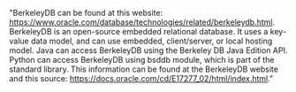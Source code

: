 "BerkeleyDB can be found at this website: https://www.oracle.com/database/technologies/related/berkeleydb.html. 
BerkeleyDB is an open-source embedded relational database. 
It uses a key-value data model, and can use embedded, client/server, or local hosting model. 
Java can access BerkeleyDB using the Berkeley DB Java Edition API. 
Python can access BerkeleyDB using bsddb module, which is part of the standard library. 
This information can be found at the BerkeleyDB website and this source: https://docs.oracle.com/cd/E17277_02/html/index.html."

